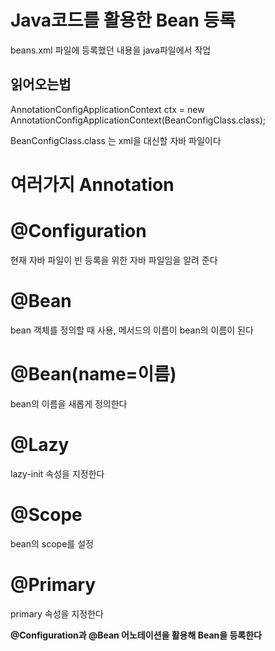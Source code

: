 # Java코드를 활용한 Bean 등록

beans.xml 파일에 등록했던 내용을 java파일에서 작업

## 읽어오는법
AnnotationConfigApplicationContext ctx 
= new AnnotationConfigApplicationContext(BeanConfigClass.class);

BeanConfigClass.class 는 xml을 대신할 자바 파일이다

# 여러가지 Annotation

# @Configuration

현재 자바 파일이 빈 등록을 위한 자바 파일임을 알려 준다

# @Bean

bean 객체를 정의할 때 사용, 메서드의 이름이 bean의 이름이 된다

# @Bean(name=이름)

bean의 이름을 새롭게 정의한다

# @Lazy

lazy-init 속성을 지정한다

# @Scope

bean의 scope를 설정

# @Primary

primary 속성을 지정한다

**@Configuration과 @Bean 어노테이션을 활용해 Bean을 등록한다**